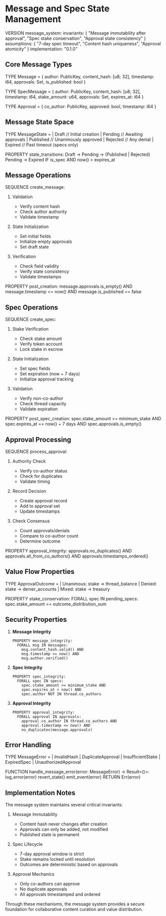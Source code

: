 # Message and Spec State Management

VERSION message_system:
  invariants: {
    "Message immutability after approval",
    "Spec stake conservation",
    "Approval state consistency"
  }
  assumptions: {
    "7-day spec timeout",
    "Content hash uniqueness",
    "Approval atomicity"
  }
  implementation: "0.1.0"

## Core Message Types

TYPE Message = {
  author: PublicKey,
  content_hash: [u8; 32],
  timestamp: i64,
  approvals: Set<Approval>,
  is_published: bool
}

TYPE SpecMessage = {
  author: PublicKey,
  content_hash: [u8; 32],
  timestamp: i64,
  stake_amount: u64,
  approvals: Set<Approval>,
  expires_at: i64
}

TYPE Approval = {
  co_author: PublicKey,
  approved: bool,
  timestamp: i64
}

## Message State Space

TYPE MessageState =
  | Draft        // Initial creation
  | Pending      // Awaiting approvals
  | Published    // Unanimously approved
  | Rejected     // Any denial
  | Expired      // Past timeout (specs only)

PROPERTY state_transitions:
  Draft -> Pending -> (Published | Rejected)
  Pending -> Expired IF is_spec AND now() > expires_at

## Message Operations

SEQUENCE create_message:
  1. Validation
     - Verify content hash
     - Check author authority
     - Validate timestamp

  2. State Initialization
     - Set initial fields
     - Initialize empty approvals
     - Set draft state

  3. Verification
     - Check field validity
     - Verify state consistency
     - Validate timestamps

PROPERTY post_creation:
  message.approvals.is_empty() AND
  message.timestamp <= now() AND
  message.is_published == false

## Spec Operations

SEQUENCE create_spec:
  1. Stake Verification
     - Check stake amount
     - Verify token account
     - Lock stake in escrow

  2. State Initialization
     - Set spec fields
     - Set expiration (now + 7 days)
     - Initialize approval tracking

  3. Validation
     - Verify non-co-author
     - Check thread capacity
     - Validate expiration

PROPERTY post_spec_creation:
  spec.stake_amount >= minimum_stake AND
  spec.expires_at == now() + 7 days AND
  spec.approvals.is_empty()

## Approval Processing

SEQUENCE process_approval:
  1. Authority Check
     - Verify co-author status
     - Check for duplicates
     - Validate timing

  2. Record Decision
     - Create approval record
     - Add to approval set
     - Update timestamps

  3. Check Consensus
     - Count approvals/denials
     - Compare to co-author count
     - Determine outcome

PROPERTY approval_integrity:
  approvals.no_duplicates() AND
  approvals.all_from_co_authors() AND
  approvals.timestamps_ordered()

## Value Flow Properties

TYPE ApprovalOutcome =
  | Unanimous: stake -> thread_balance
  | Denied: stake -> denier_accounts
  | Mixed: stake -> treasury

PROPERTY stake_conservation:
  FORALL spec IN pending_specs:
    spec.stake_amount == outcome_distribution_sum

## Security Properties

1. **Message Integrity**
   ```
   PROPERTY message_integrity:
     FORALL msg IN messages:
       msg.content_hash.valid() AND
       msg.timestamp <= now() AND
       msg.author.verified()
   ```

2. **Spec Integrity**
   ```
   PROPERTY spec_integrity:
     FORALL spec IN specs:
       spec.stake_amount >= minimum_stake AND
       spec.expires_at > now() AND
       spec.author NOT IN thread.co_authors
   ```

3. **Approval Integrity**
   ```
   PROPERTY approval_integrity:
     FORALL approval IN approvals:
       approval.co_author IN thread.co_authors AND
       approval.timestamp <= now() AND
       no_duplicates(message.approvals)
   ```

## Error Handling

TYPE MessageError =
  | InvalidHash
  | DuplicateApproval
  | InsufficientStake
  | ExpiredSpec
  | UnauthorizedApproval

FUNCTION handle_message_error(error: MessageError) -> Result<()>:
  log_error(error)
  revert_state()
  emit_event(error)
  RETURN Err(error)

## Implementation Notes

The message system maintains several critical invariants:

1. Message Immutability
   - Content hash never changes after creation
   - Approvals can only be added, not modified
   - Published state is permanent

2. Spec Lifecycle
   - 7-day approval window is strict
   - Stake remains locked until resolution
   - Outcomes are deterministic based on approvals

3. Approval Mechanics
   - Only co-authors can approve
   - No duplicate approvals
   - All approvals timestamped and ordered

Through these mechanisms, the message system provides a secure foundation for collaborative content curation and value distribution.
